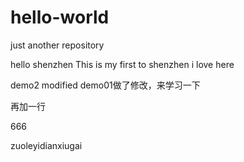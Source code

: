 # hello-world
just another repository

hello shenzhen
This is my first to shenzhen
i love here

demo2 modified
demo01做了修改，来学习一下

再加一行


666



zuoleyidianxiugai
